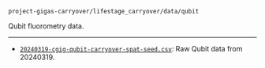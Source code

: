 `project-gigas-carryover/lifestage_carryover/data/qubit`

Qubit fluorometry data.

---

- [`20240319-cgig-qubit-carryover-spat-seed.csv`](20240319-cgig-qubit-carryover-spat-seed.csv): Raw Qubit data from 20240319.
